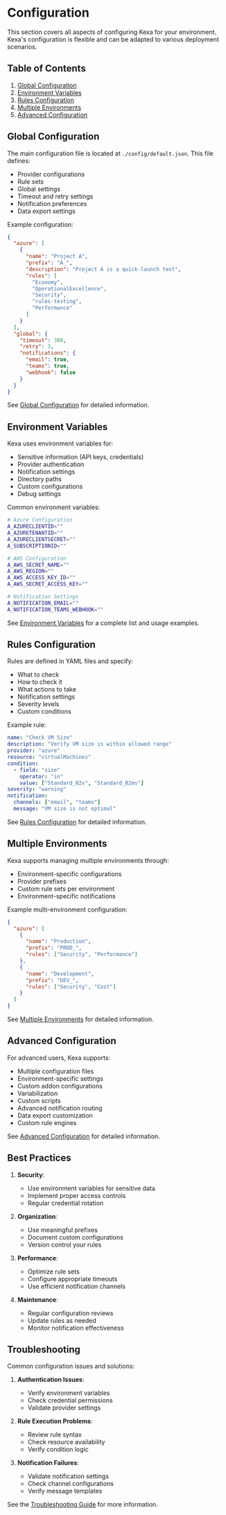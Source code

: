 # Configuration

This section covers all aspects of configuring Kexa for your environment. Kexa's configuration is flexible and can be adapted to various deployment scenarios.

## Table of Contents

1. [Global Configuration](./global-configuration.md)
2. [Environment Variables](./environment-variables.md)
3. [Rules Configuration](./rules-configuration.md)
4. [Multiple Environments](./multiple-environments.md)
5. [Advanced Configuration](./advanced-configuration.md)

## Global Configuration

The main configuration file is located at `./config/default.json`. This file defines:

- Provider configurations
- Rule sets
- Global settings
- Timeout and retry settings
- Notification preferences
- Data export settings

Example configuration:

```json
{
  "azure": [
    {
      "name": "Project A",
      "prefix": "A_",
      "description": "Project A is a quick-launch test",
      "rules": [
        "Economy",
        "OperationalExcellence",
        "Security",
        "rules-testing",
        "Performance"
      ]
    }
  ],
  "global": {
    "timeout": 300,
    "retry": 3,
    "notifications": {
      "email": true,
      "teams": true,
      "webhook": false
    }
  }
}
```

See [Global Configuration](./global-configuration.md) for detailed information.

## Environment Variables

Kexa uses environment variables for:

- Sensitive information (API keys, credentials)
- Provider authentication
- Notification settings
- Directory paths
- Custom configurations
- Debug settings

Common environment variables:

```bash
# Azure Configuration
A_AZURECLIENTID=""
A_AZURETENANTID=""
A_AZURECLIENTSECRET=""
A_SUBSCRIPTIONID=""

# AWS Configuration
A_AWS_SECRET_NAME=""
A_AWS_REGION=""
A_AWS_ACCESS_KEY_ID=""
A_AWS_SECRET_ACCESS_KEY=""

# Notification Settings
A_NOTIFICATION_EMAIL=""
A_NOTIFICATION_TEAMS_WEBHOOK=""
```

See [Environment Variables](./environment-variables.md) for a complete list and usage examples.

## Rules Configuration

Rules are defined in YAML files and specify:

- What to check
- How to check it
- What actions to take
- Notification settings
- Severity levels
- Custom conditions

Example rule:

```yaml
name: "Check VM Size"
description: "Verify VM size is within allowed range"
provider: "azure"
resource: "virtualMachines"
condition:
  - field: "size"
    operator: "in"
    value: ["Standard_B2s", "Standard_B2ms"]
severity: "warning"
notification:
  channels: ["email", "teams"]
  message: "VM size is not optimal"
```

See [Rules Configuration](./rules-configuration.md) for detailed information.

## Multiple Environments

Kexa supports managing multiple environments through:

- Environment-specific configurations
- Provider prefixes
- Custom rule sets per environment
- Environment-specific notifications

Example multi-environment configuration:

```json
{
  "azure": [
    {
      "name": "Production",
      "prefix": "PROD_",
      "rules": ["Security", "Performance"]
    },
    {
      "name": "Development",
      "prefix": "DEV_",
      "rules": ["Security", "Cost"]
    }
  ]
}
```

See [Multiple Environments](./multiple-environments.md) for detailed information.

## Advanced Configuration

For advanced users, Kexa supports:

- Multiple configuration files
- Environment-specific settings
- Custom addon configurations
- Variabilization
- Custom scripts
- Advanced notification routing
- Data export customization
- Custom rule engines

See [Advanced Configuration](./advanced-configuration.md) for detailed information.

## Best Practices

1. **Security**:
   - Use environment variables for sensitive data
   - Implement proper access controls
   - Regular credential rotation

2. **Organization**:
   - Use meaningful prefixes
   - Document custom configurations
   - Version control your rules

3. **Performance**:
   - Optimize rule sets
   - Configure appropriate timeouts
   - Use efficient notification channels

4. **Maintenance**:
   - Regular configuration reviews
   - Update rules as needed
   - Monitor notification effectiveness

## Troubleshooting

Common configuration issues and solutions:

1. **Authentication Issues**:
   - Verify environment variables
   - Check credential permissions
   - Validate provider settings

2. **Rule Execution Problems**:
   - Review rule syntax
   - Check resource availability
   - Verify condition logic

3. **Notification Failures**:
   - Validate notification settings
   - Check channel configurations
   - Verify message templates

See the [Troubleshooting Guide](../troubleshooting.md) for more information.
